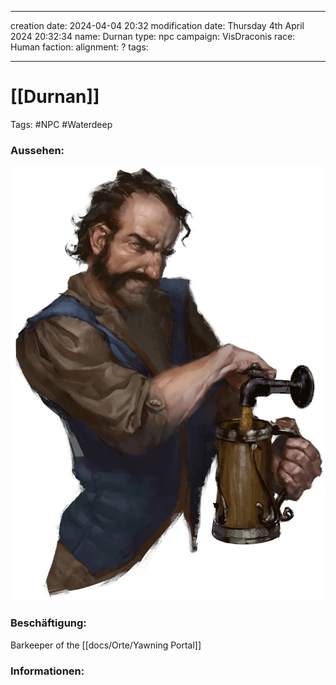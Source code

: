 
---
creation date: 2024-04-04 20:32 
modification date: Thursday 4th April 2024 20:32:34 
name: Durnan
type: npc 
campaign: VisDraconis
race: Human
faction:
alignment: ?
tags:

--- 

# [[Durnan]]

Tags: #NPC #Waterdeep


### Aussehen:
![](../assets/images/NPCs/Durnan.png)

### Beschäftigung:
Barkeeper of the [[docs/Orte/Yawning Portal]]


### Informationen:
